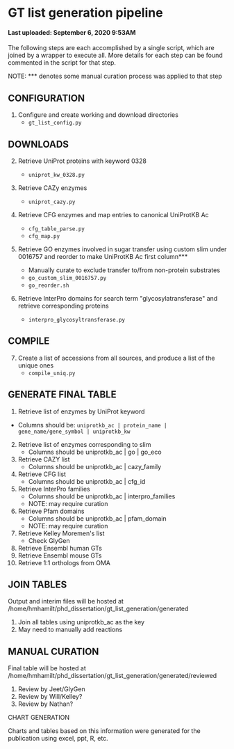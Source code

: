 # GT list generation pipeline
#### Last uploaded: September 6, 2020 9:53AM

The following steps are each accomplished by a single script, which are joined by a wrapper to execute all. More details for each step can be found commented in the script for that step.

NOTE: *** denotes some manual curation process was applied to that step

## CONFIGURATION
1. Configure and create working and download directories 
	- `gt_list_config.py` 

## DOWNLOADS
2. Retrieve UniProt proteins with keyword 0328
	- `uniprot_kw_0328.py`

3. Retrieve CAZy enzymes
	- `uniprot_cazy.py`

4. Retrieve CFG enzymes and map entries to canonical UniProtKB Ac
	- `cfg_table_parse.py`
	- `cfg_map.py`

5. Retrieve GO enzymes involved in sugar transfer using custom slim under 0016757 and reorder to make UniProtKB Ac first column***
	- Manually curate to exclude transfer to/from non-protein substrates
	- `go_custom_slim_0016757.py`
	- `go_reorder.sh`

6. Retrieve InterPro domains for search term "glycosylatransferase" and retrieve corresponding proteins
	- `interpro_glycosyltransferase.py`

## COMPILE
7. Create a list of accessions from all sources, and produce a list of the unique ones
	- `compile_uniq.py`


## GENERATE FINAL TABLE
1. Retrieve list of enzymes by UniProt keyword
  - Columns should be: `uniprotkb_ac | protein_name | gene_name/gene_symbol | uniprotkb_kw`

2. Retrieve list of enzymes corresponding to slim
	- Columns should be uniprotkb_ac | go | go_eco
3. Retrieve CAZY list
	- Columns should be uniprotkb_ac | cazy_family
4. Retrieve CFG list
	- Columns should be uniprotkb_ac | cfg_id
5. Retrieve InterPro families
	- Columns should be uniprotkb_ac | interpro_families
	- NOTE: may require curation
6. Retrieve Pfam domains
	- Columns should be uniprotkb_ac | pfam_domain
	- NOTE: may require curation
7. Retrieve Kelley Moremen's list
	- Check GlyGen
8. Retrieve Ensembl human GTs
9. Retrieve Ensembl mouse GTs
10. Retrieve 1:1 orthologs from OMA


## JOIN TABLES

Output and interim files will be hosted at /home/hmhamilt/phd_dissertation/gt_list_generation/generated 

1. Join all tables using uniprotkb_ac as the key
2. May need to manually add reactions


## MANUAL CURATION

Final table will be hosted at /home/hmhamilt/phd_dissertation/gt_list_generation/generated/reviewed

1. Review by Jeet/GlyGen
2. Review by Will/Kelley?
3. Review by Nathan?


CHART GENERATION

Charts and tables based on this information were generated for the publication using excel, ppt, R, etc.
